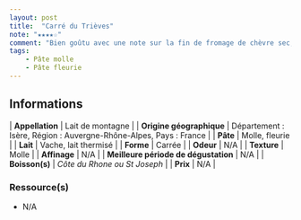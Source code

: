 ```yaml
---
layout: post
title:  "Carré du Trièves"
note: "★★★★☆"
comment: "Bien goûtu avec une note sur la fin de fromage de chèvre sec, il pique le palais ! Belle découverte !"
tags:
    - Pâte molle
    - Pâte fleurie
---
```


## Informations

| **Appellation** | Lait de montagne |
| **Origine géographique** | Département : Isère, Région : Auvergne-Rhône-Alpes, Pays : France  |
| **Pâte** | Molle, fleurie |
| **Lait** | Vache, lait thermisé |
| **Forme** | Carrée |
| **Odeur** | N/A |
| **Texture** | Molle |
| **Affinage** | N/A |
| **Meilleure période de dégustation** | N/A |
| **Boisson(s)** | *Côte du Rhone ou St Joseph* |
| **Prix** | N/A |

### Ressource(s)
* N/A